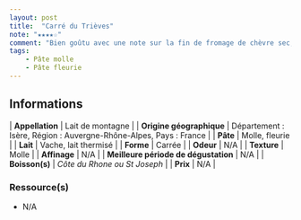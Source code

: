 ```yaml
---
layout: post
title:  "Carré du Trièves"
note: "★★★★☆"
comment: "Bien goûtu avec une note sur la fin de fromage de chèvre sec, il pique le palais ! Belle découverte !"
tags:
    - Pâte molle
    - Pâte fleurie
---
```


## Informations

| **Appellation** | Lait de montagne |
| **Origine géographique** | Département : Isère, Région : Auvergne-Rhône-Alpes, Pays : France  |
| **Pâte** | Molle, fleurie |
| **Lait** | Vache, lait thermisé |
| **Forme** | Carrée |
| **Odeur** | N/A |
| **Texture** | Molle |
| **Affinage** | N/A |
| **Meilleure période de dégustation** | N/A |
| **Boisson(s)** | *Côte du Rhone ou St Joseph* |
| **Prix** | N/A |

### Ressource(s)
* N/A